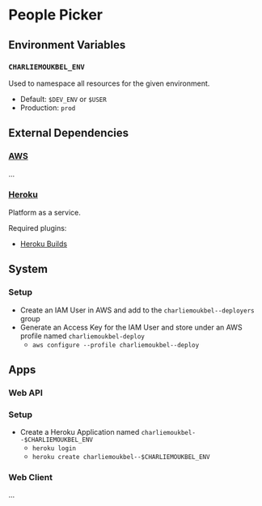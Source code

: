 # People Picker

## Environment Variables

### `CHARLIEMOUKBEL_ENV`
 
Used to namespace all resources for the given environment. 

- Default: `$DEV_ENV` or `$USER`
- Production: `prod`

## External Dependencies

### [AWS](https://matthewriley.signin.aws.amazon.com/console)

...

### [Heroku](https://id.heroku.com/login)

Platform as a service.

Required plugins:

- [Heroku Builds](https://github.com/heroku/heroku-builds)


## System

### Setup

- Create an IAM User in AWS and add to the `charliemoukbel--deployers` group
- Generate an Access Key for the IAM User and store under an AWS profile named `charliemoukbel-deploy`
  - `aws configure --profile charliemoukbel--deploy`

## Apps

### Web API

### Setup

- Create a Heroku Application named `charliemoukbel--$CHARLIEMOUKBEL_ENV`
  - `heroku login` 
  - `heroku create charliemoukbel--$CHARLIEMOUKBEL_ENV`
  
### Web Client

...